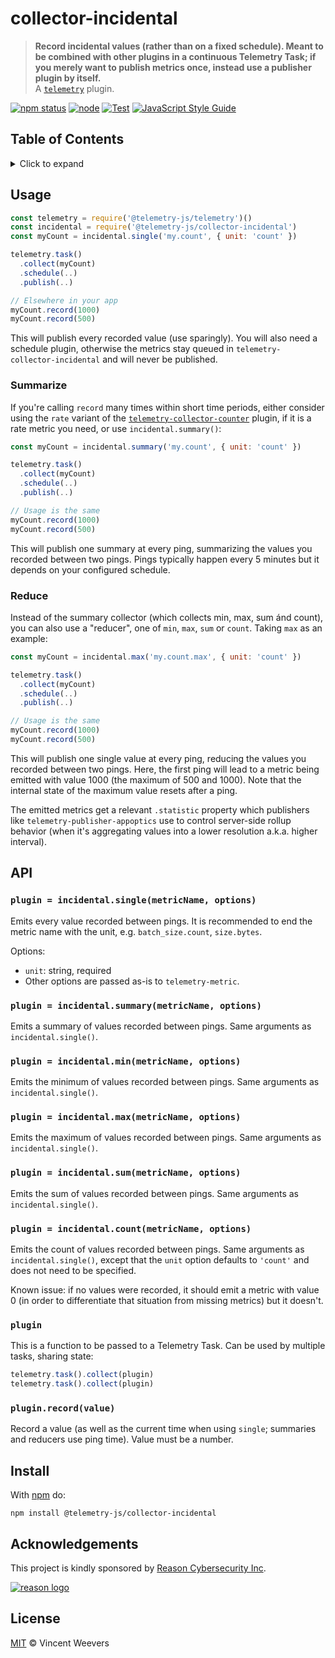 # collector-incidental

> **Record incidental values (rather than on a fixed schedule). Meant to be combined with other plugins in a continuous Telemetry Task; if you merely want to publish metrics once, instead use a publisher plugin by itself.**  
> A [`telemetry`](https://github.com/telemetry-js/telemetry) plugin.

[![npm status](http://img.shields.io/npm/v/telemetry-js/collector-incidental.svg)](https://www.npmjs.org/package/@telemetry-js/collector-incidental)
[![node](https://img.shields.io/node/v/@telemetry-js/collector-incidental.svg)](https://www.npmjs.org/package/@telemetry-js/collector-incidental)
[![Test](https://github.com/telemetry-js/collector-incidental/workflows/Test/badge.svg?branch=main)](https://github.com/telemetry-js/collector-incidental/actions)
[![JavaScript Style Guide](https://img.shields.io/badge/code_style-standard-brightgreen.svg)](https://standardjs.com)

## Table of Contents

<details><summary>Click to expand</summary>

- [Usage](#usage)
  - [Summarize](#summarize)
  - [Reduce](#reduce)
- [API](#api)
  - [`plugin = incidental.single(metricName, options)`](#plugin--incidentalsinglemetricname-options)
  - [`plugin = incidental.summary(metricName, options)`](#plugin--incidentalsummarymetricname-options)
  - [`plugin = incidental.min(metricName, options)`](#plugin--incidentalminmetricname-options)
  - [`plugin = incidental.max(metricName, options)`](#plugin--incidentalmaxmetricname-options)
  - [`plugin = incidental.sum(metricName, options)`](#plugin--incidentalsummetricname-options)
  - [`plugin = incidental.count(metricName, options)`](#plugin--incidentalcountmetricname-options)
  - [`plugin`](#plugin)
  - [`plugin.record(value)`](#pluginrecordvalue)
- [Install](#install)
- [Acknowledgements](#acknowledgements)
- [License](#license)

</details>

## Usage

```js
const telemetry = require('@telemetry-js/telemetry')()
const incidental = require('@telemetry-js/collector-incidental')
const myCount = incidental.single('my.count', { unit: 'count' })

telemetry.task()
  .collect(myCount)
  .schedule(..)
  .publish(..)

// Elsewhere in your app
myCount.record(1000)
myCount.record(500)
```

This will publish every recorded value (use sparingly). You will also need a schedule plugin, otherwise the metrics stay queued in `telemetry-collector-incidental` and will never be published.

### Summarize

If you're calling `record` many times within short time periods, either consider using the `rate` variant of the [`telemetry-collector-counter`](../telemetry-collector-counter) plugin, if it is a rate metric you need, or use `incidental.summary()`:

```js
const myCount = incidental.summary('my.count', { unit: 'count' })

telemetry.task()
  .collect(myCount)
  .schedule(..)
  .publish(..)

// Usage is the same
myCount.record(1000)
myCount.record(500)
```

This will publish one summary at every ping, summarizing the values you recorded between two pings. Pings typically happen every 5 minutes but it depends on your configured schedule.

### Reduce

Instead of the summary collector (which collects min, max, sum ánd count), you can also use a "reducer", one of `min`, `max`, `sum` or `count`. Taking `max` as an example:

```js
const myCount = incidental.max('my.count.max', { unit: 'count' })

telemetry.task()
  .collect(myCount)
  .schedule(..)
  .publish(..)

// Usage is the same
myCount.record(1000)
myCount.record(500)
```

This will publish one single value at every ping, reducing the values you recorded between two pings. Here, the first ping will lead to a metric being emitted with value 1000 (the maximum of 500 and 1000). Note that the internal state of the maximum value resets after a ping.

The emitted metrics get a relevant `.statistic` property which publishers like `telemetry-publisher-appoptics` use to control server-side rollup behavior (when it's aggregating values into a lower resolution a.k.a. higher interval).

## API

### `plugin = incidental.single(metricName, options)`

Emits every value recorded between pings. It is recommended to end the metric name with the unit, e.g. `batch_size.count`, `size.bytes`.

Options:

- `unit`: string, required
- Other options are passed as-is to `telemetry-metric`.

### `plugin = incidental.summary(metricName, options)`

Emits a summary of values recorded between pings. Same arguments as `incidental.single()`.

### `plugin = incidental.min(metricName, options)`

Emits the minimum of values recorded between pings. Same arguments as `incidental.single()`.

### `plugin = incidental.max(metricName, options)`

Emits the maximum of values recorded between pings. Same arguments as `incidental.single()`.

### `plugin = incidental.sum(metricName, options)`

Emits the sum of values recorded between pings. Same arguments as `incidental.single()`.

### `plugin = incidental.count(metricName, options)`

Emits the count of values recorded between pings. Same arguments as `incidental.single()`, except that the `unit` option defaults to `'count'` and does not need to be specified.

Known issue: if no values were recorded, it should emit a metric with value 0 (in order to differentiate that situation from missing metrics) but it doesn't.

### `plugin`

This is a function to be passed to a Telemetry Task. Can be used by multiple tasks, sharing state:

```js
telemetry.task().collect(plugin)
telemetry.task().collect(plugin)
```

### `plugin.record(value)`

Record a value (as well as the current time when using `single`; summaries and reducers use ping time). Value must be a number.

## Install

With [npm](https://npmjs.org) do:

```
npm install @telemetry-js/collector-incidental
```

## Acknowledgements

This project is kindly sponsored by [Reason Cybersecurity Inc](https://reasonsecurity.com).

[![reason logo](https://cdn.reasonsecurity.com/github-assets/reason_signature_logo.png)](https://reasonsecurity.com)

## License

[MIT](LICENSE) © Vincent Weevers
